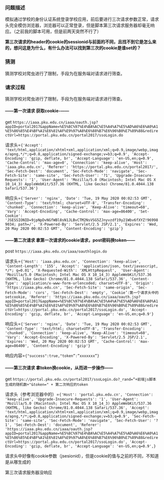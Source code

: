 ### 问题描述
模拟通过学校的身份认证系统登录学校应用，前后要进行三次请求参数正常，请求头完全模仿浏览器，浏览器可以正常登录，但是脚本第三次请求服务器却毫无响应。（之前我的脚本可用，但是前两天突然不行了）

**第三次请求的header的cookie的sessionid与前面的不同，且找不到它是怎么来的，想问这是为什么，有什么办法可以找到第三次的cookie是谁set的？**

### 猜测
猜测学校对爬虫进行了限制，手段为在服务端对请求进行筛查。

### 请求过程
猜测学校对爬虫进行了限制，手段为在服务端对请求进行筛查。 


#### ——第一次请求 获取cookie-——
get `https://iaaa.pku.edu.cn/iaaa/oauth.jsp?appID=portal2017&appName=%E5%8C%97%E4%BA%AC%E5%A4%A7%E5%AD%A6%E6%A0%A1%E5%86%85%E4%BF%A1%E6%81%AF%E9%97%A8%E6%88%B7%E6%96%B0%E7%89%88&redirectUrl=https://portal.pku.edu.cn/portal2017/ssoLogin.do`

请求头=`{'Accept': 'text/html,application/xhtml+xml,application/xml;q=0.9,image/webp,image/apng,*/*;q=0.8,application/signed-exchange;v=b3;q=0.9', 'Accept-Encoding': 'gzip, deflate, br', 'Accept-Language': 'en-US,en;q=0.9', 'Cache-Control': 'max-age=0', 'Connection': 'keep-alive', 'Host': 'iaaa.pku.edu.cn', 'Referer': 'https://portal.pku.edu.cn/portal2017/', 'Sec-Fetch-Dest': 'document', 'Sec-Fetch-Mode': 'navigate', 'Sec-Fetch-Site': 'same-site', 'Sec-Fetch-User': '?1', 'Upgrade-Insecure-Requests': '1', 'User-Agent': 'Mozilla/5.0 (Macintosh; Intel Mac OS X 10_14_3) AppleWebKit/537.36 (KHTML, like Gecko) Chrome/81.0.4044.138 Safari/537.36'}`

响应头=`{'Server': 'nginx', 'Date': 'Tue, 19 May 2020 00:02:53 GMT', 'Content-Type': 'text/html; charset=UTF-8', 'Transfer-Encoding': 'chunked', 'Connection': 'keep-alive', 'Keep-Alive': 'timeout=60', 'Vary': 'Accept-Encoding', 'Cache-Control': 'max-age=86400', 'Set-Cookie': 'JSESSIONID=9jpNpDvNGfWBl8sN1JLBvCTM2NsVSG5ZJnyvzdf19y21Wbv6fXYZ!969989034; path=/', 'X-Powered-By': 'Servlet/2.5 JSP/2.1', 'Expires': 'Wed, 20 May 2020 00:02:53 GMT', 'Content-Encoding': 'gzip'}`

#### ——第二次请求 拿第一次请求的cookie请求，post密码换token——
post  `https://iaaa.pku.edu.cn/iaaa/oauthlogin.do`

请求头=`{‘Host': 'iaaa.pku.edu.cn', 'Connection': 'keep-alive', 'Content-Length': '155', 'Accept': 'application/json, text/javascript, */*; q=0.01', 'X-Requested-With': 'XMLHttpRequest',  'User-Agent': 'Mozilla/5.0 (Macintosh; Intel Mac OS X 10_14_3) AppleWebKit/537.36 (KHTML, like Gecko) Chrome/81.0.4044.138 Safari/537.36', 'Content-Type': 'application/x-www-form-urlencoded; charset=UTF-8', 'Origin': 'https://iaaa.pku.edu.cn', 'Sec-Fetch-Site': 'same-origin', 'Sec-Fetch-Mode': 'cors', 'Sec-Fetch-Dest': 'empty', 'Cookie’:第一个请求头中的setcookie, 'Referer': 'https://iaaa.pku.edu.cn/iaaa/oauth.jsp?appID=portal2017&appName=%E5%8C%97%E4%BA%AC%E5%A4%A7%E5%AD%A6%E6%A0%A1%E5%86%85%E4%BF%A1%E6%81%AF%E9%97%A8%E6%88%B7%E6%96%B0%E7%89%88&redirectUrl=https://portal.pku.edu.cn/portal2017/ssoLogin.do', 'Accept-Encoding': 'gzip, deflate, br', 'Accept-Language': 'en-US,en;q=0.9'}`

响应头=`{'Server': 'nginx', 'Date': 'Tue, 19 May 2020 00:02:53 GMT', 'Content-Type': 'text/html; charset=UTF-8', 'Transfer-Encoding': 'chunked', 'Connection': 'keep-alive', 'Keep-Alive': 'timeout=60', 'Vary': 'Accept-Encoding', 'X-Powered-By': 'Servlet/2.5 JSP/2.1', 'Expires': 'Wed, 20 May 2020 00:02:53 GMT', 'Cache-Control': 'max-age=86400', 'Content-Encoding': 'gzip'}`

响应内容=`{"success":true,"token”:”xxxxxxx”}`

#### ——第三次请求 拿token换cookie，从而进一步操作——
get `https://portal.pku.edu.cn/portal2017/ssoLogin.do?_rand=“+前端js脚本生成的随机数+"&token=" + 第二次响应的token`

请求头（参考浏览器中的）=`{'Host': 'portal.pku.edu.cn', 'Connection': 'keep-alive', 'Upgrade-Insecure-Requests': '1', 'User-Agent': 'Mozilla/5.0 (Macintosh; Intel Mac OS X 10_14_3) AppleWebKit/537.36 (KHTML, like Gecko) Chrome/81.0.4044.138 Safari/537.36', 'Accept': 'text/html,application/xhtml+xml,application/xml;q=0.9,image/webp,image/apng,*/*;q=0.8,application/signed-exchange;v=b3;q=0.9', 'Sec-Fetch-Site': 'same-site', 'Sec-Fetch-Mode': 'navigate', 'Sec-Fetch-User': '?1', 'Sec-Fetch-Dest': 'document', 'Referer': 'https://iaaa.pku.edu.cn/iaaa/oauth.jsp?appID=portal2017&appName=%E5%8C%97%E4%BA%AC%E5%A4%A7%E5%AD%A6%E6%A0%A1%E5%86%85%E4%BF%A1%E6%81%AF%E9%97%A8%E6%88%B7%E6%96%B0%E7%89%88&redirectUrl=https://portal.pku.edu.cn/portal2017/ssoLogin.do', 'Accept-Encoding': 'gzip, deflate, br', 'Accept-Language': 'en-US,en;q=0.9',}`

请求头中好像有cookie参数（jsesionid），但是cookie的值与之前的不同，不知道是从哪生成的

第三次请求服务器没响应

